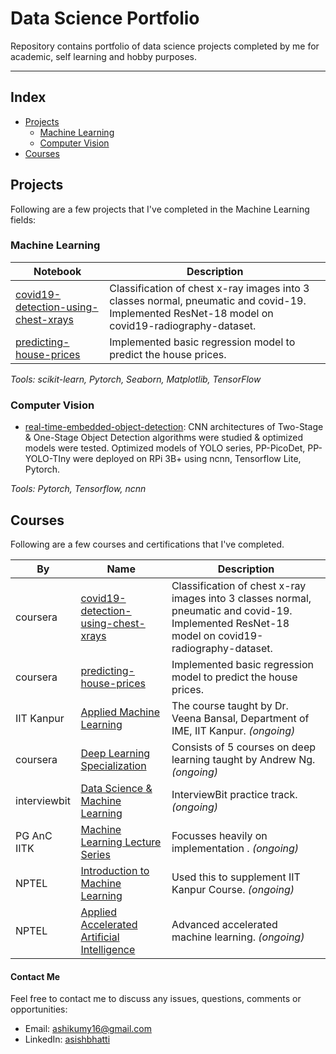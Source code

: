 # Data Science Portfolio
Repository contains portfolio of data science projects completed by me for academic, self learning and hobby purposes. 

------------------------------------------------------------------------------
## Index

* [Projects](#projects)
    * [Machine Learning](#machine-learning)
    * [Computer Vision](#computer-vision)
* [Courses](#courses)


## Projects
Following are a few projects that I've completed in the Machine Learning fields:

### Machine Learning

| Notebook                                                                                                     | Description |
|--------------------------------------------------------------------------------------------------------------|------------------------------------------------------------------------------------------------------------------------------------------------|
| [covid19-detection-using-chest-xrays](https://coursera.org/share/97a33444e9f05323d7e3b8b2eea60417)           | Classification of chest x-ray images into 3 classes normal, pneumatic and covid-19. Implemented ResNet-18 model on covid19-radiography-dataset.|
| [predicting-house-prices](https://coursera.org/share/88a480a84e876bf84bc8c2ecfd203fcc)                       | Implemented basic regression model to predict the house prices.                                                                                |

_Tools: scikit-learn, Pytorch, Seaborn, Matplotlib, TensorFlow_


### Computer Vision

- [real-time-embedded-object-detection](https://github.com/AshishBhatti/real-time-embedded-object-detection): CNN architectures of Two-Stage & One-Stage Object Detection algorithms were studied & optimized models were tested. Optimized models of YOLO series, PP-PicoDet, PP-YOLO-TIny were deployed on RPi 3B+ using ncnn, Tensorflow Lite, Pytorch. 

_Tools: Pytorch, Tensorflow, ncnn_


## Courses
Following are a few courses and certifications that I've completed. 

| By         | Name                                                                                                                           | Description |
|------------|--------------------------------------------------------------------------------------------------------------------------------|---------------------------------------------------------------------------------------------------------------------------------------------------------------------------|
|coursera    | [covid19-detection-using-chest-xrays](https://coursera.org/share/97a33444e9f05323d7e3b8b2eea60417)                             | Classification of chest x-ray images into 3 classes normal, pneumatic and covid-19. Implemented ResNet-18 model on covid19-radiography-dataset.                           |
|coursera    | [predicting-house-prices](https://coursera.org/share/88a480a84e876bf84bc8c2ecfd203fcc)                                         | Implemented basic regression model to predict the house prices.                                                                                                           |
|IIT Kanpur  | [Applied Machine Learning](https://github.com/AshishBhatti/data-science-portfolio/tree/main/applied-machine-learning-ime673a)  | The course taught by Dr. Veena Bansal, Department of IME, IIT Kanpur. _(ongoing)_                                                                                         |
|coursera    | [Deep Learning Specialization]()                                                                                               | Consists of 5 courses on deep learning taught by Andrew Ng. _(ongoing)_                                                                                                   |
|interviewbit| [Data Science & Machine Learning](https://www.interviewbit.com/courses/data-science-and-machine-learning/)                     | InterviewBit practice track. _(ongoing)_                                                                                                                                  |
|PG AnC IITK | [Machine Learning Lecture Series](https://youtube.com/playlist?list=PLvVOew6yEowi0ddpoSZNhFsMQlUwBnAk5)                        | Focusses heavily on implementation . _(ongoing)_                                                                                                                          |
|NPTEL       | [Introduction to Machine Learning](https://onlinecourses.nptel.ac.in/noc22_cs97/preview/)                                      | Used this to supplement IIT Kanpur Course. _(ongoing)_                                                                                                                    |
|NPTEL       | [Applied Accelerated Artificial Intelligence](https://onlinecourses.nptel.ac.in/noc22_cs83/preview)                            | Advanced accelerated machine learning. _(ongoing)_                                                                                                                        |








#### Contact Me
Feel free to contact me to discuss any issues, questions, comments or opportunities:
- Email: ashikumy16@gmail.com
- LinkedIn: [asishbhatti](https://www.linkedin.com/in/ashishbhatti/)


